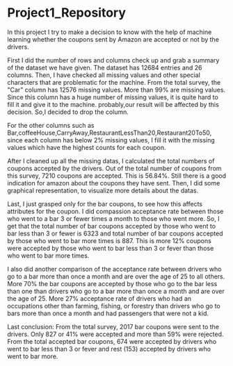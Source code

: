 # Project1_Repository

In this project I try to make a decision to know with the help of machine learning whether the coupons sent by Amazon are accepted or not by the drivers.

First I did the number of rows and columns check up and grab a summary of the dataset we have given. The dataset has 12684 entries and 26 columns. Then, I have checked
all missing values and other special characters that are problematic for the machine. From the total survey, the "Car" column has 12576 missing values. More than 99% are missing values. Since this column has a huge number of missing values, it is quite hard to fill it and give it to the machine. probably,our result will be affected by this decision. So,I decided to drop the column.

For the other columns such as Bar,coffeeHouse,CarryAway,RestaurantLessThan20,Restaurant20To50, since each column has below 2% missing values, I fill it with the missing values which have the highest counts for each coupon.

After I cleaned up all the missing datas, I calculated the total numbers of coupons accepted by the drivers. Out of the total number of coupons from this survey, 7210 coupons are accepted. This is 56.84%. Still there is a good indication for amazon about the coupons they have sent. Then, I did some graphical representation, to visualize more details about the datas.

Last, I just grasped only for the bar coupons, to see how this affects attributes for the coupon. I did compassion acceptance rate between those who went to a bar 3 or fewer times a month to those who went more. So, I get that the total number of bar coupons accepted by those who went to bar less than 3 or fewer is 6323 and total number of bar coupons accepted by those who went to bar more times is 887. This is more 12% coupons were accepted by those who went to bar less than 3 or fever than those who went to bar more times.

I also did another comparison of the acceptance rate between drivers who go to a bar more than once a month and are over the age of 25 to all others. More 70% the bar coupons are accepted by those who go to the bar less than one than drivers who go to a bar more than once a month and are over the age of 25. More 27% acceptance rate of  drivers who had an occupations other than farming, fishing, or forestry than drivers who go to bars more than once a month and had passengers that were not a kid.

Last conclusion:
From the total survey, 2017 bar coupons were sent to the drivers. Only 827 or 41% were accepted and more than 59% were rejected. From the total accepted bar coupons, 674 were accepted by drivers who went to bar less than 3 or fever and rest (153) accepted by drivers who went to bar more.




